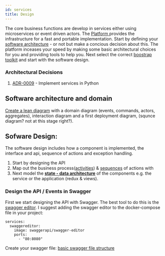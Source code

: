```yaml
---
id: services
title: Design
---
```

The core business functions are develop in services either using microservices or event driven actors. The [Platform ](../plattform.md) provides the infrastructure for a fast and portable implementation. Start by defining your [software architecture](architecture.md) - or not but make a concious decision about this. The platform inceases your speed by making some basic architectural choices for you and providing tools to help you. Next select the correct [boostrap toolkit](bootstrap.md) and start with the software design. 

### **Architectural Decisions**

1. [ADR-0009](adr/adr9.html) - Implement services in Python 

## Software architecture and domain 
[Create a lean diagram](../architecture/) with a domain diagram \(events, commands, actors, aggregates\), interaction diagram and a first deployment diagram, \(squnce diagram? not at this stage right?\).

## Sofware Design: 
The software design includes how a component is implemented, the interface and api, sequence of actions and exception handling.
1. Start by designing the API
2. Map out the business process([activities](http://plantuml.com/activity-diagram-beta)) & [sequences](http://plantuml.com/sequence-diagram) of actions with 
3. Next model the **[state - data architecture](http://plantuml.com/state-diagram)** of the components e.g. the service or the application (redux & views).

### Design the API / Events in Swagger
First we start designing the API with Swagger. The best tool to do this is the [swagger editor](https://github.com/swagger-api/swagger-editor). I suggest adding the swagger editor to the docker-compose file in your project:

```text
services:
  swaggereditor:
    image: swaggerapi/swagger-editor
    ports:
      - "80:8080"
```

Create your swagger file: [basic swagger file structure](https://swagger.io/docs/specification/2-0/basic-structure/)